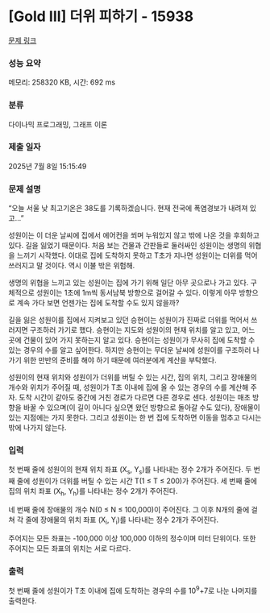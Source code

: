 # [Gold III] 더위 피하기 - 15938 

[문제 링크](https://www.acmicpc.net/problem/15938) 

### 성능 요약

메모리: 258320 KB, 시간: 692 ms

### 분류

다이나믹 프로그래밍, 그래프 이론

### 제출 일자

2025년 7월 8일 15:15:49

### 문제 설명

<p>“오늘 서울 낮 최고기온은 38도를 기록하겠습니다. 현재 전국에 폭염경보가 내려져 있고...”</p>

<p>성원이는 이 더운 날씨에 집에서 에어컨을 쐬며 누워있지 않고 밖에 나온 것을 후회하고 있다. 길을 잃었기 때문이다. 처음 보는 건물과 간판들로 둘러싸인 성원이는 생명의 위협을 느끼기 시작했다. 이대로 집에 도착하지 못하고 T초가 지나면 성원이는 더위를 먹어 쓰러지고 말 것이다. 역시 이불 밖은 위험해.</p>

<p>생명의 위협을 느끼고 있는 성원이는 집에 가기 위해 일단 아무 곳으로나 가고 있다. 구체적으로 성원이는 1초에 1m씩 동서남북 방향으로 걸어갈 수 있다. 이렇게 아무 방향으로 계속 가다 보면 언젠가는 집에 도착할 수도 있지 않을까?</p>

<p>길을 잃은 성원이를 집에서 지켜보고 있던 승현이는 성원이가 진짜로 더위를 먹어서 쓰러지면 구조하러 가기로 했다. 승현이는 지도와 성원이의 현재 위치를 알고 있고, 어느 곳에 건물이 있어 가지 못하는지 알고 있다. 승현이는 성원이가 무사히 집에 도착할 수 있는 경우의 수를 알고 싶어한다. 하지만 승현이는 무더운 날씨에 성원이를 구조하러 나가기 위한 만반의 준비를 해야 하기 때문에 여러분에게 계산을 부탁했다.</p>

<p>성원이의 현재 위치와 성원이가 더위를 버틸 수 있는 시간, 집의 위치, 그리고 장애물의 개수와 위치가 주어질 때, 성원이가 T초 이내에 집에 올 수 있는 경우의 수를 계산해 주자. 도착 시간이 같아도 중간에 거친 경로가 다르면 다른 경우로 센다. 성원이는 매초 방향을 바꿀 수 있으며(이 길이 아니다 싶으면 왔던 방향으로 돌아갈 수도 있다), 장애물이 있는 지점에는 가지 못한다. 그리고 성원이는 한 번 집에 도착하면 이동을 멈추고 다시는 밖에 나가지 않는다.</p>

### 입력 

 <p>첫 번째 줄에 성원이의 현재 위치 좌표 (X<sub>s</sub>, Y<sub>s</sub>)를 나타내는 정수 2개가 주어진다. 두 번째 줄에 성원이가 더위를 버틸 수 있는 시간 T(1 ≤ T ≤ 200)가 주어진다. 세 번째 줄에 집의 위치 좌표 (X<sub>h</sub>, Y<sub>h</sub>)를 나타내는 정수 2개가 주어진다.</p>

<p>네 번째 줄에 장애물의 개수 N(0 ≤ N ≤ 100,000)이 주어진다. 그 이후 N개의 줄에 걸쳐 각 줄에 장애물의 위치 좌표 (X<sub>i</sub>, Y<sub>i</sub>)를 나타내는 정수 2개가 주어진다.</p>

<p>주어지는 모든 좌표는 -100,000 이상 100,000 이하의 정수이며 미터 단위이다. 또한 주어지는 모든 좌표의 위치는 서로 다르다.</p>

### 출력 

 <p>첫 번째 줄에 성원이가 T초 이내에 집에 도착하는 경우의 수를 10<sup>9</sup>+7로 나눈 나머지를 출력한다.</p>

